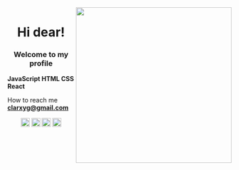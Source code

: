 <img align="right" src="https://raw.githubusercontent.com/MicaelliMedeiros/micaellimedeiros/master/image/computer-illustration.png" width="350"/>
<h1 align="center">Hi dear!</h1>
<h3 align="center">Welcome to my profile</h3>



 **JavaScript 
   HTML 
   CSS
   React**

 How to reach me **clarxyg@gmail.com** 



<p align="center">
<a href="https://twitter.com/clarxyz" target="blank"><img align="center" src="https://cdn.jsdelivr.net/npm/simple-icons@3.0.1/icons/twitter.svg" alt="claragarcia" height="20" width="20" /></a>
<a href="https://linkedin.com/in/" target="blank"><img align="center" src="https://cdn.jsdelivr.net/npm/simple-icons@3.0.1/icons/linkedin.svg" alt="claragarcia" height="20" width="20" /></a>
<a href="https://fb.com/manerissima" target="blank"><img align="center" src="https://cdn.jsdelivr.net/npm/simple-icons@3.0.1/icons/facebook.svg" alt="claragarcia" height="20" width="20" /></a>
<a href="https://instagram.com/clarxyg" target="blank"><img align="center" src="https://cdn.jsdelivr.net/npm/simple-icons@3.0.1/icons/instagram.svg" alt="claragarcia" height="20" width="20" /></a>
</p>
